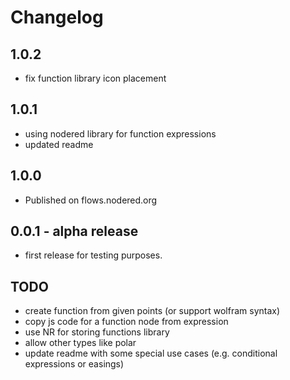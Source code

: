 # Changelog

## 1.0.2

- fix function library icon placement

## 1.0.1

- using nodered library for function expressions
- updated readme

## 1.0.0

- Published on flows.nodered.org

## 0.0.1 - alpha release

- first release for testing purposes.

## TODO
- create function from given points (or support wolfram syntax)
- copy js code for a function node from expression
- use NR  for storing functions library
- allow other types like polar
- update readme with some special use cases (e.g. conditional expressions or easings)